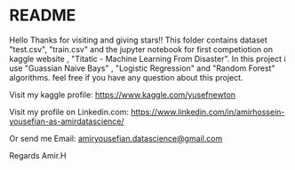 # README

Hello
Thanks for visiting and giving stars!! 
This folder contains dataset "test.csv", "train.csv" and the jupyter notebook for first competiotion on kaggle website , "Titatic - Machine Learning From Disaster".
In this project i use "Guassian Naive Bays" , "Logistic Regression" and "Random Forest" algorithms.
feel free if you have any question about this project.

Visit my kaggle profile:
https://www.kaggle.com/yusefnewton

Visit my profile  on Linkedin.com:
 https://www.linkedin.com/in/amirhossein-yousefian-as-amirdatascience/

Or send me Email:
amiryousefian.datascience@gmail.com

Regards Amir.H
